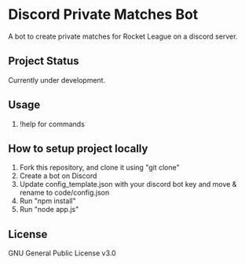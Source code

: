 # Discord Private Matches Bot
A bot to create private matches for Rocket League on a discord server.

## Project Status
Currently under development.

## Usage
1. !help for commands

## How to setup project locally
1. Fork this repository, and clone it using "git clone"
2. Create a bot on Discord
3. Update config_template.json with your discord bot key and move & rename to code/config.json
4. Run "npm install"
5. Run "node app.js"

## License
GNU General Public License v3.0
